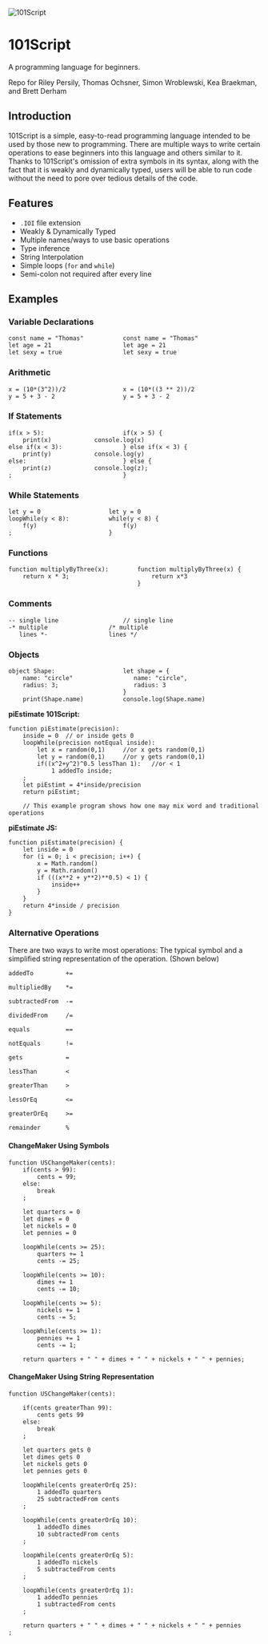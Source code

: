 ![101Script](https://github.com/brettderham/101Script/blob/master/resources/101script-logo.jpg "101Script")

# 101Script

A programming language for beginners.

Repo for Riley Persily, Thomas Ochsner, Simon Wroblewski, Kea Braekman, and Brett Derham

## Introduction

101Script is a simple, easy-to-read programming language intended to be used by those new to programming.  There are multiple ways to write certain operations to ease beginners into this language and others similar to it.  Thanks to 101Script's omission of extra symbols in its syntax, along with the fact that it is weakly and dynamically typed, users will be able to run code without the need to pore over tedious details of the code.

## Features

* `.IOI` file extension
* Weakly & Dynamically Typed
* Multiple names/ways to use basic operations
* Type inference
* String Interpolation
* Simple loops (`for` and `while`)
* Semi-colon not required after every line

## Examples


### Variable Declarations
```
const name = "Thomas"           const name = "Thomas"
let age = 21                    let age = 21
let sexy = true                 let sexy = true
```

### Arithmetic
```
x = (10*(3^2))/2                x = (10*((3 ** 2))/2
y = 5 + 3 - 2                   y = 5 + 3 - 2
```

### If Statements 
```
if(x > 5):                      if(x > 5) {
	print(x)		    console.log(x)
else if(x < 3):                 } else if(x < 3) {
	print(y)		    console.log(y)
else:                           } else {
	print(z)		    console.log(z);
;                               }
```

### While Statements
```
let y = 0                   let y = 0
loopWhile(y < 8):           while(y < 8) {
    f(y)                        f(y)
;                           }
```

### Functions 
```
function multiplyByThree(x):        function multiplyByThree(x) {
    return x * 3;                       return x*3
                                    }
```

### Comments
```
-- single line					// single line
-* multiple					/* multiple
   lines *-					lines */
```

### Objects

```
object Shape:                   let shape = {
    name: "circle"                 name: "circle",
    radius: 3;                     radius: 3
                                }
    print(Shape.name)           console.log(Shape.name)

```

**piEstimate 101Script:**  

```
function piEstimate(precision):
    inside = 0  // or inside gets 0
    loopWhile(precision notEqual inside):
        let x = random(0,1)     //or x gets random(0,1)
        let y = random(0,1)     //or y gets random(0,1)
        if((x^2+y^2)^0.5 lessThan 1):   //or < 1
            1 addedTo inside;
    ;
    let piEstimt = 4*inside/precision
    return piEstimt;

    // This example program shows how one may mix word and traditional operations
```

**piEstimate JS:**  

```
function piEstimate(precision) {
    let inside = 0
    for (i = 0; i < precision; i++) {
        x = Math.random()
        y = Math.random()
        if (((x**2 + y**2)**0.5) < 1) {
            inside++
        }
    }
    return 4*inside / precision
}
```

### Alternative Operations

There are two ways to write most operations: The typical symbol and a simplified string representation of the operation.  (Shown below)

```
addedTo         +=

multipliedBy    *=

subtractedFrom  -=

dividedFrom     /=

equals          ==

notEquals       !=

gets            =

lessThan        <

greaterThan     >

lessOrEq        <=

greaterOrEq     >=

remainder       %
```

#### ChangeMaker Using Symbols

```
function USChangeMaker(cents):
    if(cents > 99):
        cents = 99;
    else:
        break
    ;

    let quarters = 0
    let dimes = 0
    let nickels = 0
    let pennies = 0

    loopWhile(cents >= 25):
        quarters += 1
        cents -= 25;

    loopWhile(cents >= 10):
        dimes += 1
        cents -= 10;

    loopWhile(cents >= 5):
        nickels += 1
        cents -= 5;

    loopWhile(cents >= 1):
        pennies += 1
        cents -= 1;

    return quarters + " " + dimes + " " + nickels + " " + pennies;
```

#### ChangeMaker Using String Representation

```
function USChangeMaker(cents):

    if(cents greaterThan 99):
        cents gets 99
    else:
        break
    ;

    let quarters gets 0
    let dimes gets 0
    let nickels gets 0
    let pennies gets 0

    loopWhile(cents greaterOrEq 25):
        1 addedTo quarters
        25 subtractedFrom cents
    ;

    loopWhile(cents greaterOrEq 10):
        1 addedTo dimes
        10 subtractedFrom cents
    ;

    loopWhile(cents greaterOrEq 5):
        1 addedTo nickels
        5 subtractedFrom cents
    ;

    loopWhile(cents greaterOrEq 1):
        1 addedTo pennies
        1 subtractedFrom cents
    ;

    return quarters + " " + dimes + " " + nickels + " " + pennies
;
```
